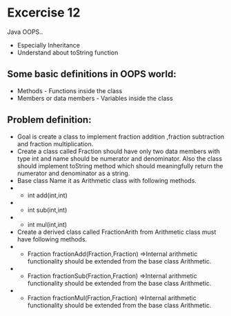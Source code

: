 # Excercise 12

Java OOPS..

- Especially Inheritance
- Understand about toString function

## Some basic definitions in OOPS world:

* Methods - Functions inside the class
* Members or data members - Variables inside the class

## Problem definition:

- Goal is create a class to implement fraction addition ,fraction subtraction and fraction multiplication.
- Create a class called Fraction should have only two data members with type int and name should be numerator and denominator. Also the class should implement toString method which should meaningfully return the numerator and denominator as a string.   
- Base class Name it as Arithmetic class with following methods.
- - int add(int,int)
- - int sub(int,int)
- - int mul(int,int)
- Create a derived class called FractionArith from Arithmetic class must have following methods.
- -  Fraction fractionAdd(Fraction,Fraction) =>Internal arithmetic functionality should be extended from the base class Arithmetic.
- -  Fraction fractionSub(Fraction,Fraction) =>Internal arithmetic functionality should be extended from the base class Arithmetic.
- -  Fraction fractionMul(Fraction,Fraction) =>Internal arithmetic functionality should be extended from the base class Arithmetic.



